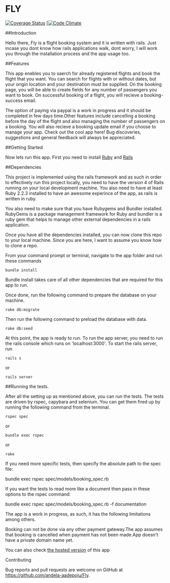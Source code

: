 # FLY
[![Coverage Status](https://coveralls.io/repos/andela-aadepoju/Fly/badge.svg?branch=master&service=github)](https://coveralls.io/github/andela-aadepoju/Fly?branch=master) [[![Code Climate](https://codeclimate.com/github/andela-aadepoju/Fly/badges/gpa.svg)](https://codeclimate.com/github/andela-aadepoju/Fly)


##Introduction

Hello there, Fly is a flight booking system and it is written with rails. Just incase you dont know how rails applications walk, dont worry, I will work you through the installation process and the app usage too.

##Features

This app enebles you to saerch for already registered flights and book the flight that you want. You can search for flights with or without dates, but your origin location and your destination must be supplied. On the booking page, you will be able to create fields for any number of passengers you want to book. On successful booking of a flight, you will recieve a booking-success email. 

The option of paying via paypal is a work in progress and it should be completed in few days time.Other features include cancelling a booking before the day of the flight and also managing the number of passengers on a booking. You will also recieve a booking update email if you choose to manage your app. Check out the cool app here! Bug discoveries, suggestions and general feedback will always be appreciated.

##Getting Started

Now lets run this app. First you need to install <a href="https://www.ruby-lang.org" target ="blank">Ruby</a>  and <a href="http://rubyonrails.org/" target="blank">Rails</a>

##Dependencies

This project is implemented using the rails framework and as such in order to effectively run this project locally, you need to have the version 4 of Rails running on your local development machine. You also need to have at least Ruby 2.2.3 installed to have an awesome experince of the app, as rails is written in ruby.


You also need to make sure that you have Rubygems and Bundler installed. RubyGems is a package management framework for Ruby and bundler is a ruby gem that helps to manage other external dependencies in a rails application.

Once you have all the dependencies installed, you can now clone this repo to your local machine. Since you are here, I want to assume you know how to clone a repo.

From your command prompt or terminal, navigate to the app folder and run these commands
```
bundle install 
```
Bundle install takes care of all other dependencies that are required for this app to run. 

Once done, run the following command to prepare the database on your machine.
```
rake db:migrate
```
Then run the following command to preload the database with data.
```
rake db:seed
```
At this point, the app is ready to run. To run the app server, you need to run the rails console which runs on 'localhost:3000'. To start the rails server, run
```
rails s 
```
or 
```
rails server
```

##Running the tests.

After all the setting up as mentioned above, you can run the tests. The tests are driven by rspec, capybara and selenium. You can get them fired up by running the following command from the terminal.
```
rspec spec
```
or
```
bundle exec rspec
```
or
```
rake
```
If you need more specific tests, then specify the absolute path to the spec file:

bundle exec rspec spec/models/booking_spec.rb

If you want the tests to read more like a document then pass in these options to the rspec command:

bundle exec rspec spec/models/booking_spec.rb -f documentation


The app is a work in progress, as such, it has the following limitations among others.

Booking can not be done via any other payment gateway.The app assumes that booking is cancelled when payment has not been made.App doesn't have a private domain name yet.

You can also check <a href="https://fly.herokuapp.com" target="blank">the hosted version</a> of this app

Contributing

Bug reports and pull requests are welcome on GitHub at https://github.com/andela-aadepoju/Fly. 

